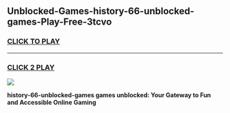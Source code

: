 
## Unblocked-Games-history-66-unblocked-games-Play-Free-3tcvo
<h3>
<a href="https://premium76.site?title=history-66-unblocked-games&ref=18A">CLICK TO PLAY</a></h3>
<hr>

<h3>
<a href="https://premium76.site?title=history-66-unblocked-games&ref=18A">CLICK 2 PLAY</a>
  
</h3>

<a href="https://premium76.site?title=history-66-unblocked-games&ref=18A"><img src="https://clearcache.store/games.png"></a>


**history-66-unblocked-games games unblocked: Your Gateway to Fun and Accessible Online Gaming**
